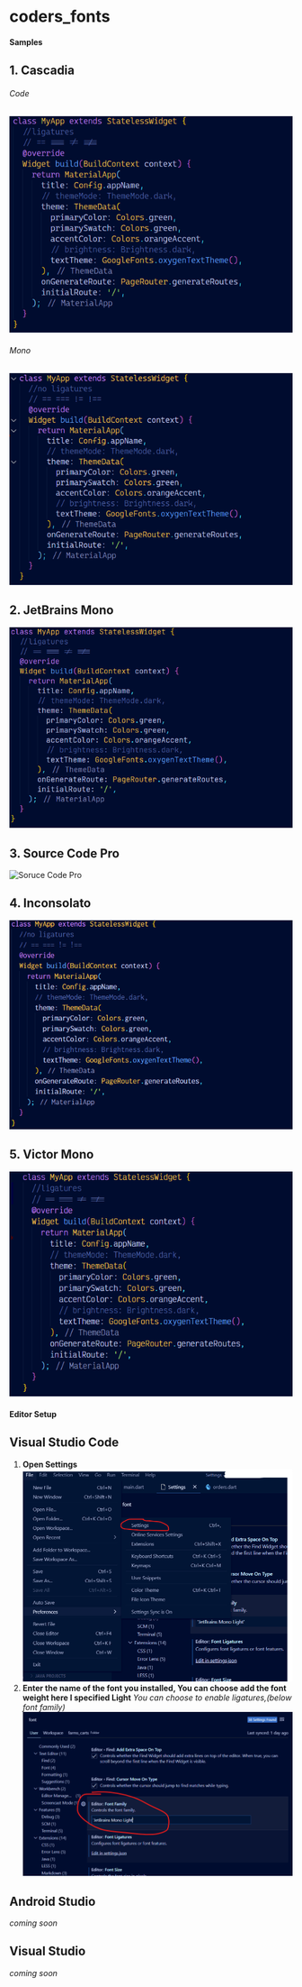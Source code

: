 # coders_fonts

#### Samples

## 1. Cascadia

###### Code

![Cascadia Code](./docs/images/cascadia_code_pl.png)

###### Mono

![Cascadia Code](./docs/images/cascadia_mono.png)

## 2. JetBrains Mono

![JetBrains mono](./docs/images/jetbrains_mono.png)

## 3. Source Code Pro

![Soruce Code Pro](./docs/images/socurce_code_pro.png)

## 4. Inconsolato

![Inconsolato](./docs/images/inconsolato.png)

## 5. Victor Mono

![Victor Mode](./docs/images/victor_mono.png)

#### Editor Setup

## Visual Studio Code

1. **Open Settings**
   ![step 1](./docs/images/step_1.png)
2. **Enter the name of the font you installed, You can choose add the font weight here I specified Light**
   _You can choose to enable ligatures,(below font family)_
   ![step 2](./docs/images/step_2.png)

## Android Studio

_coming soon_

## Visual Studio

_coming soon_
